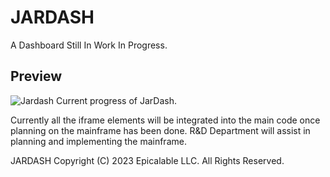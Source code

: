 # JARDASH
A Dashboard Still In Work In Progress.

## Preview
![Jardash](https://user-images.githubusercontent.com/69076784/204787635-92ab6189-9a32-416b-a155-540ccc8fa64d.png)
Current progress of JarDash.

Currently all the iframe elements will be integrated into the main code once planning on the mainframe has been done.
R&D Department will assist in planning and implementing the mainframe.

JARDASH Copyright (C) 2023 Epicalable LLC. All Rights Reserved.